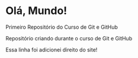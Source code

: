 # Olá, Mundo!
 Primeiro Repositório do Curso de Git e GitHub

Repositório criando durante o curso de Git e GitHub

Essa linha foi adicionei direito do site!
